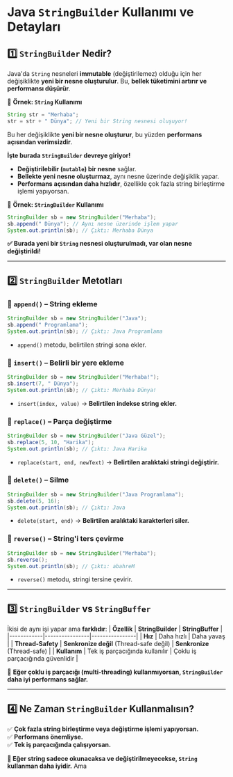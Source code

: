 # **Java `StringBuilder` Kullanımı ve Detayları**

## **1️⃣ `StringBuilder` Nedir?**
Java'da `String` nesneleri **immutable** (değiştirilemez) olduğu için her değişiklikte **yeni bir nesne oluşturulur**. Bu, **bellek tüketimini artırır ve performansı düşürür**.

📌 **Örnek: `String` Kullanımı**
```java
String str = "Merhaba";
str = str + " Dünya"; // Yeni bir String nesnesi oluşuyor!
```
Bu her değişiklikte **yeni bir nesne oluşturur**, bu yüzden **performans açısından verimsizdir**.

**İşte burada `StringBuilder` devreye giriyor!**
- **Değiştirilebilir (`mutable`) bir nesne** sağlar.
- **Bellekte yeni nesne oluşturmaz**, aynı nesne üzerinde değişiklik yapar.
- **Performans açısından daha hızlıdır**, özellikle çok fazla string birleştirme işlemi yapıyorsan.

📌 **Örnek: `StringBuilder` Kullanımı**
```java
StringBuilder sb = new StringBuilder("Merhaba");
sb.append(" Dünya"); // Aynı nesne üzerinde işlem yapar
System.out.println(sb); // Çıktı: Merhaba Dünya
```
**✅ Burada yeni bir `String` nesnesi oluşturulmadı, var olan nesne değiştirildi!**

---

## **2️⃣ `StringBuilder` Metotları**

### **📌 `append()` – String ekleme**
```java
StringBuilder sb = new StringBuilder("Java");
sb.append(" Programlama");
System.out.println(sb); // Çıktı: Java Programlama
```
- `append()` metodu, belirtilen stringi sona ekler.

### **📌 `insert()` – Belirli bir yere ekleme**
```java
StringBuilder sb = new StringBuilder("Merhaba!");
sb.insert(7, " Dünya");
System.out.println(sb); // Çıktı: Merhaba Dünya!
```
- `insert(index, value)` → **Belirtilen indekse string ekler.**

### **📌 `replace()` – Parça değiştirme**
```java
StringBuilder sb = new StringBuilder("Java Güzel");
sb.replace(5, 10, "Harika"); 
System.out.println(sb); // Çıktı: Java Harika
```
- `replace(start, end, newText)` → **Belirtilen aralıktaki stringi değiştirir.**

### **📌 `delete()` – Silme**
```java
StringBuilder sb = new StringBuilder("Java Programlama");
sb.delete(5, 16);
System.out.println(sb); // Çıktı: Java
```
- `delete(start, end)` → **Belirtilen aralıktaki karakterleri siler.**

### **📌 `reverse()` – String'i ters çevirme**
```java
StringBuilder sb = new StringBuilder("Merhaba");
sb.reverse();
System.out.println(sb); // Çıktı: abahreM
```
- `reverse()` metodu, stringi tersine çevirir.

---

## **3️⃣ `StringBuilder` vs `StringBuffer`**
İkisi de aynı işi yapar ama **farklıdır**:
| **Özellik** | **StringBuilder** | **StringBuffer** |
|------------|----------------|----------------|
| **Hız** | Daha hızlı | Daha yavaş |
| **Thread-Safety** | **Senkronize değil** (Thread-safe değil) | **Senkronize** (Thread-safe) |
| **Kullanım** | Tek iş parçacığında kullanılır | Çoklu iş parçacığında güvenlidir |

📌 **Eğer çoklu iş parçacığı (multi-threading) kullanmıyorsan, `StringBuilder` daha iyi performans sağlar.**

---

## **4️⃣ Ne Zaman `StringBuilder` Kullanmalısın?**
✅ **Çok fazla string birleştirme veya değiştirme işlemi yapıyorsan.**  
✅ **Performans önemliyse.**  
✅ **Tek iş parçacığında çalışıyorsan.**

**📌 Eğer string sadece okunacaksa ve değiştirilmeyecekse, `String` kullanman daha iyidir.** Ama